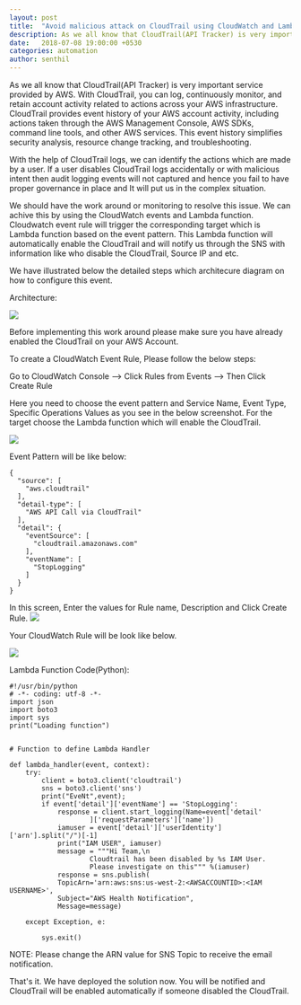 ```yaml
---
layout: post
title:  "Avoid malicious attack on CloudTrail using CloudWatch and Lambda"
description: As we all know that CloudTrail(API Tracker) is very important service provided by AWS. With CloudTrail, you can log, continuously monitor, and retain account activity related to actions across your AWS infrastructure. 
date:   2018-07-08 19:00:00 +0530
categories: automation
author: senthil
---
```


As we all know that CloudTrail(API Tracker) is very important service provided by AWS. With CloudTrail, you can log, continuously monitor, and retain account activity related to actions across your AWS infrastructure. CloudTrail provides event history of your AWS account activity, including actions taken through the AWS Management Console, AWS SDKs, command line tools, and other AWS services. This event history simplifies security analysis, resource change tracking, and troubleshooting.

With the help of CloudTrail logs, we can identify the actions which are made by a user. If a user disables CloudTrail logs accidentally or with malicious intent then audit logging events will not captured and hence you fail to have proper governance in place and It will put us in the complex situation.

We should have the work around or monitoring to resolve this issue. We can achive this by using the CloudWatch events and Lambda function. Cloudwatch event rule will trigger the corresponding target which is Lambda function based on the event pattern. This Lambda function will automatically enable the CloudTrail and will notify us through the SNS with information like who disable the CloudTrail, Source IP and etc.

We have illustrated below the detailed steps which architecure diagram on how to configure this event.

Architecture:

![]({{site.baseurl}}/images/cloudwatchrulecloudtrailarchitecture.PNG)

Before implementing this work around please make sure you have already enabled the CloudTrail on your AWS Account.

To create a CloudWatch Event Rule, Please follow the below steps:

Go to CloudWatch Console --> Click Rules from Events --> Then Click Create Rule

Here you need to choose the event pattern and Service Name, Event Type, Specific Operations Values as you see in the below screenshot. For the target choose the Lambda function which will enable the CloudTrail. 

![]({{site.baseurl}}/images/cloudwatchrulecloudtrail1.PNG)

Event Pattern will be like below:
```
{
  "source": [
    "aws.cloudtrail"
  ],
  "detail-type": [
    "AWS API Call via CloudTrail"
  ],
  "detail": {
    "eventSource": [
      "cloudtrail.amazonaws.com"
    ],
    "eventName": [
      "StopLogging"
    ]
  }
}
```
In this screen, Enter the values for Rule name, Description and Click Create Rule.
![]({{site.baseurl}}/images/cloudwatchrulecloudtrail2.PNG)

Your CloudWatch Rule will be look like below.

![]({{site.baseurl}}/images/cloudwatchrulecloudtrail3.PNG)

Lambda Function Code(Python):
```
#!/usr/bin/python
# -*- coding: utf-8 -*-
import json
import boto3
import sys
print("Loading function")


# Function to define Lambda Handler

def lambda_handler(event, context):
    try:
        client = boto3.client('cloudtrail')
        sns = boto3.client('sns')
        print("EveNt",event);
        if event['detail']['eventName'] == 'StopLogging':
            response = client.start_logging(Name=event['detail'
                    ]['requestParameters']['name'])
            iamuser = event['detail']['userIdentity']['arn'].split("/")[-1]
            print("IAM USER", iamuser)
            message = """Hi Team,\n
                    Cloudtrail has been disabled by %s IAM User.
                    Please investigate on this""" %(iamuser)
            response = sns.publish(
            TopicArn='arn:aws:sns:us-west-2:<AWSACCOUNTID>:<IAM USERNAME>',
            Subject="AWS Health Notification",
            Message=message)
        
    except Exception, e:

        sys.exit()
```
NOTE: Please change the ARN value for SNS Topic to receive the email notification.

That's it. We have deployed the solution now. You will be notified and CloudTrail will be enabled automatically if someone disabled the CloudTrail.

